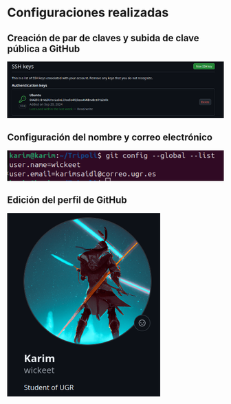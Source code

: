 # Configuraciones realizadas

## Creación de par de claves y subida de clave pública a GitHub

![Subida de la clave pública a GitHub](imagenes/clave.png)

## Configuración del nombre y correo electrónico

![Nombre y correo configurado](imagenes/nombre_correo.png)

## Edición del perfil de GitHub

![Perfil de GitHub](imagenes/perfil.png)

